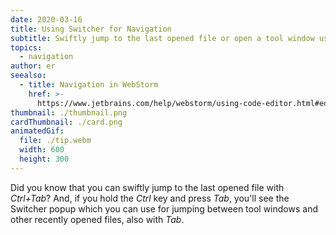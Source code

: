 ```yaml
---
date: 2020-03-16
title: Using Switcher for Navigation
subtitle: Swiftly jump to the last opened file or open a tool window using the popup.
topics:
  - navigation
author: er
seealso:
  - title: Navigation in WebStorm
    href: >-
      https://www.jetbrains.com/help/webstorm/using-code-editor.html#editor_basic_usage
thumbnail: ./thumbnail.png
cardThumbnail: ./card.png
animatedGif:
  file: ./tip.webm
  width: 600
  height: 300
---
```

Did you know that you can swiftly jump to the last opened
file with *Ctrl+Tab*? And, if you hold the *Ctrl* key and press *Tab*,
you'll see the Switcher popup which you can use for jumping
between tool windows and other recently opened files, also with *Tab*.
